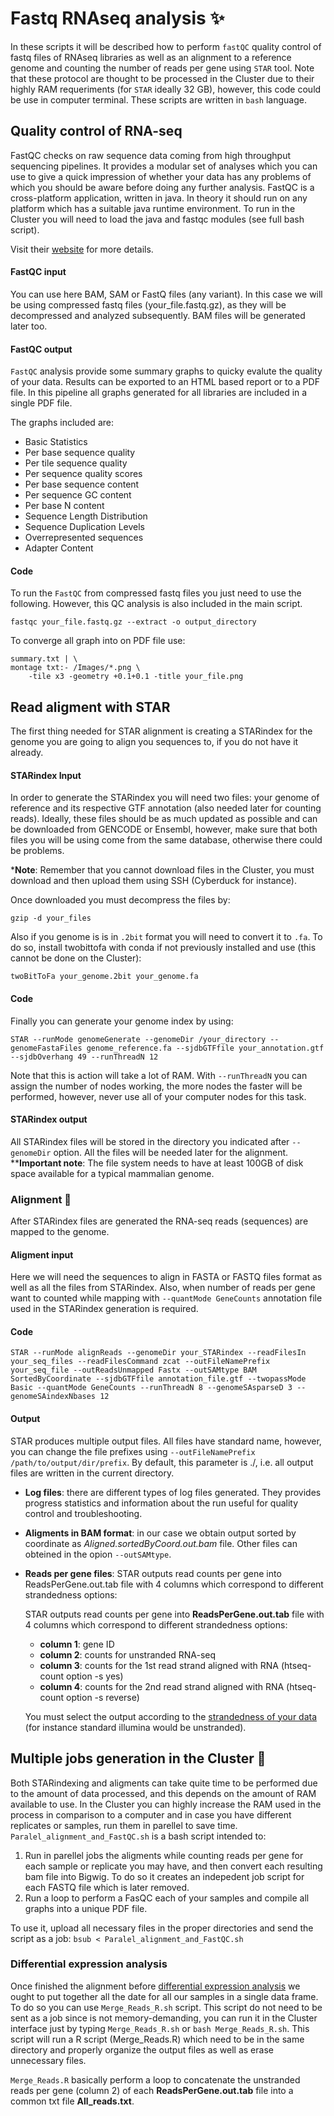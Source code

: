 # Fastq RNAseq analysis :sparkles:

In these scripts it will be described how to perform `fastQC` quality control of fastq files of RNAseq libraries as well as an alignment to a reference genome and counting the number of reads per gene using `STAR` tool. Note that these protocol are thought to be processed in the Cluster due to their highly RAM requeriments (for `STAR` ideally 32 GB), however, this code could be use in computer terminal. These scripts are written in `bash` language.

## Quality control of RNA-seq
FastQC checks on raw sequence data coming from high throughput sequencing pipelines. It provides a modular set of analyses which you can use to give a quick impression of whether your data has any problems of which you should be aware before doing any further analysis. FastQC is a cross-platform application, written in java. In theory it should run on any platform which has a suitable java runtime environment. To run in the Cluster you will need to load the java and fastqc modules (see full bash script).

Visit their [website](https://www.bioinformatics.babraham.ac.uk/projects/fastqc/) for more details.

#### FastQC input
You can use here BAM, SAM or FastQ files (any variant). In this case we will be using compressed fastq files (your_file.fastq.gz), as they will be decompressed and analyzed subsequently. BAM files will be generated later too.

#### FastQC output
`FastQC` analysis provide some summary graphs to quicky evalute the quality of your data. Results can be exported to an HTML based report or to a PDF file. In this pipeline all graphs generated for all libraries are included in a single PDF file.

The graphs included are:
* Basic Statistics
* Per base sequence quality
* Per tile sequence quality
* Per sequence quality scores
* Per base sequence content
* Per sequence GC content
* Per base N content
* Sequence Length Distribution
* Sequence Duplication Levels
* Overrepresented sequences
* Adapter Content

#### Code
To run the `FastQC` from compressed fastq files you just need to use the following. However, this QC analysis is also included in the main script.

````
fastqc your_file.fastq.gz --extract -o output_directory
````
To converge all graph into on PDF file use:

````
summary.txt | \
montage txt:- /Images/*.png \
	-tile x3 -geometry +0.1+0.1 -title your_file.png
````

## Read aligment with STAR

The first thing needed for STAR alignment is creating a STARindex for the genome you are going to align you sequences to, if you do not have it already. 

#### STARindex Input
In order to generate the STARindex you will need two files: your genome of reference and its respective GTF annotation (also needed later for counting reads). Ideally, these files should be as much updated as possible and can be downloaded from GENCODE or Ensembl, however, make sure that both files you will be using come from the same database, otherwise there could be problems.

***Note**: Remember that you cannot download files in the Cluster, you must download and then upload them using SSH (Cyberduck for instance). 

Once downloaded you must decompress the files by:
````
gzip -d your_files
````
Also if you genome is is in `.2bit` format you will need to convert it to `.fa`. To do so, install twobittofa with conda if not previously installed and use (this cannot be done on the Cluster):
````
twoBitToFa your_genome.2bit your_genome.fa
````

#### Code
Finally you can generate your genome index by using:

````
STAR --runMode genomeGenerate --genomeDir /your_directory --genomeFastaFiles genome_reference.fa --sjdbGTFfile your_annotation.gtf --sjdbOverhang 49 --runThreadN 12
````
Note that this is action will take a lot of RAM. With `--runThreadN` you can assign the number of nodes working, the more nodes the faster will be performed, however, never use all of your computer nodes for this task.

#### STARindex output

All STARindex files will be stored in the directory you indicated after `--genomeDir` option. All the files will be needed later for the alignment. 
****Important note**: The file system needs to have at least 100GB of disk space available for a typical mammalian genome.


### Alignment :train:
After STARindex files are generated the RNA-seq reads (sequences) are mapped to the genome.

#### Aligment input
Here we will need the sequences to align in FASTA or FASTQ files format as well as all the files from STARindex. Also, when number of reads per gene want to counted while mapping with `--quantMode GeneCounts` annotation file used in the STARindex generation is required.

#### Code
````
STAR --runMode alignReads --genomeDir your_STARindex --readFilesIn your_seq_files --readFilesCommand zcat --outFileNamePrefix your_seq_file --outReadsUnmapped Fastx --outSAMtype BAM SortedByCoordinate --sjdbGTFfile annotation_file.gtf --twopassMode Basic --quantMode GeneCounts --runThreadN 8 --genomeSAsparseD 3 --genomeSAindexNbases 12
````

#### Output
STAR produces multiple output files. All files have standard name, however, you can change the file prefixes using `--outFileNamePrefix /path/to/output/dir/prefix`. By default, this parameter is ./, i.e. all output files are written in the current directory.

* **Log files**: there are different types of log files generated. They provides progress statistics and information about the run useful for quality control and troubleshooting.
* **Aligments in BAM format**: in our case we obtain output sorted by coordinate as *Aligned.sortedByCoord.out.bam* file. Other files can obteined in the opion `--outSAMtype`.
* **Reads per gene files**: STAR outputs read counts per gene into
ReadsPerGene.out.tab file with 4 columns which correspond to different strandedness options:

    STAR outputs read counts per gene into
**ReadsPerGene.out.tab** file with 4 columns which correspond to different strandedness options:
    * **column 1**: gene ID
    * **column 2**: counts for unstranded RNA-seq
    * **column 3**: counts for the 1st read strand aligned with RNA (htseq-count option -s yes)
    * **column 4**: counts for the 2nd read strand aligned with RNA (htseq-count option -s reverse)

    You must select the output according to the [strandedness of your data](http://onetipperday.sterding.com/2012/07/how-to-tell-which-library-type-to-use.html?showComment=1522859906203#c7586510008202176571) (for instance standard illumina would be unstranded).
    
## Multiple jobs generation in the Cluster :two_women_holding_hands:
Both STARindexing and aligments can take quite time to be performed due to the amount of data processed, and this depends on the amount of RAM available to use. In the Cluster you can highly increase the RAM used in the process in comparison to a computer and in case you have different replicates or samples, run them in parellel to save time. `Paralel_alignment_and_FastQC.sh` is a bash script intended to:
1. Run in parellel jobs the aligments while counting reads per gene for each sample or replicate you may have, and then convert each resulting bam file into Bigwig. To do so it creates an indepedent job script for each FASTQ file which is later removed.
2. Run a loop to perform a FasQC each of your samples and compile all graphs into a unique PDF file.

To use it, upload all necessary files in the proper directories and send the script as a job: `bsub < Paralel_alignment_and_FastQC.sh`

### Differential expression analysis

Once finished the alignment before [differential expression analysis](https://github.com/patriciasolesanchez/PSlab/tree/master/DE_analysis_RNAseq) we ought to put together all the date for all our samples in a single data frame. To do so you can use `Merge_Reads_R.sh` script. This script do not need to be sent as a job since is not memory-demanding, you can run it in the Cluster interface just by typing `Merge_Reads_R.sh` or `bash Merge_Reads_R.sh`. This script will run a R script (Merge_Reads.R) which need to be in the same directory and properly organize the output files as well as erase unnecessary files.

`Merge_Reads.R` basically perform a loop to concatenate the unstranded reads per gene (column 2) of each **ReadsPerGene.out.tab** file into a common txt file **All_reads.txt**.

